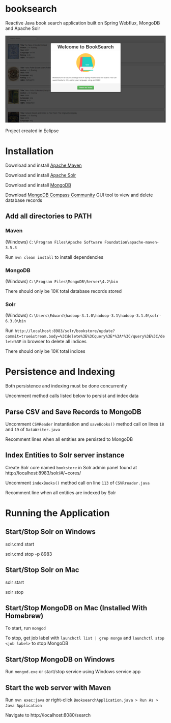 # booksearch
Reactive Java book search application built on Spring Webflux, MongoDB and Apache Solr

![Book page screenshot](src/main/resources/public/images/booksearch_screenshot.png)

Project created in Eclipse

# Installation
Download and install [Apache Maven](https://maven.apache.org/download.cgi)

Download and install [Apache Solr](https://lucene.apache.org/solr/downloads.html)

Download and install [MongoDB](https://www.mongodb.com/download-center/community)

Download [MongoDB Compass Community](https://www.mongodb.com/download-center/compass) GUI tool to view and delete database records 

## Add all directories to PATH

### Maven
(Windows) `C:\Program Files\Apache Software Foundation\apache-maven-3.5.3`

Run `mvn clean install` to install dependencies

### MongoDB
(Windows) `C:\Program Files\MongoDB\Server\4.2\bin`

There should only be 10K total database records stored

### Solr
(Windows) `C:\Users\Edward\hadoop-3.1.0\hadoop-3.1\hadoop-3.1.0\solr-6.3.0\bin`

Run `http://localhost:8983/solr/bookstore/update?commit=true&stream.body=%3Cdelete%3E%3Cquery%3E*%3A*%3C/query%3E%3C/delete%3E` in browser to delete all indices

There should only be 10K total indices

# Persistence and Indexing

Both persistence and indexing must be done concurrently

Uncomment method calls listed below to persist and index data

## Parse CSV and Save Records to MongoDB
Uncomment `CSVReader` instantiation and `saveBooks()` method call on lines `18` and `19` of `DataWriter.java`

Recomment lines when all entities are persisted to MongoDB

## Index Entities to Solr server instance

Create Solr core named `bookstore` in Solr admin panel found at http://localhost:8983/solr/#/~cores/

Uncomment `indexBooks()` method call on line `113` of `CSVRreader.java`

Recomment line when all entities are indexed by Solr

# Running the Application

## Start/Stop Solr on Windows
solr.cmd start

solr.cmd stop -p 8983

## Start/Stop Solr on Mac
solr start

solr stop

## Start/Stop MongoDB on Mac (Installed With Homebrew)
To start, run `mongod`

To stop, get job label with `launchctl list | grep mongo` and `launchctl stop <job label>` to stop MongoDB

## Start/Stop MongoDB on Windows
Run `mongod.exe` or start/stop service using Windows service app

## Start the web server with Maven
Run `mvn exec:java` or right-click  `BooksearchApplication.java > Run As > Java Application`

Navigate to http://localhost:8080/search
